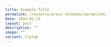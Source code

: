 ```yaml
---
title: Example Title
permalink: /resource/press-releases/permalink/
date: 2024-02-13
layout: post
description: ""
image: ""
variant: tiptap
---
```

